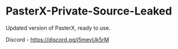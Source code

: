 
# PasterX-Private-Source-Leaked

Updated version of PasterX, ready to use.

Discord - https://discord.gg/j5mevUk5rM
                                                                                    